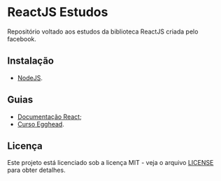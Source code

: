 # ReactJS Estudos

Repositório voltado aos estudos da biblioteca ReactJS criada pelo facebook.

## Instalação

* [NodeJS](https://nodejs.org/en).

## Guias

* [Documentação React](https://reactjs.org/docs);
* [Curso Egghead](https://egghead.io/courses/the-beginner-s-guide-to-reactjs).

## Licença

Este projeto está licenciado sob a licença MIT - veja o arquivo [LICENSE](LICENSE) para obter detalhes.
